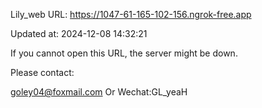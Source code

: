 Lily_web URL: https://1047-61-165-102-156.ngrok-free.app

Updated at: 2024-12-08 14:32:21

If you cannot open this URL, the server might be down.

Please contact: 

goley04@foxmail.com Or Wechat:GL_yeaH